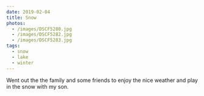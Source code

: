 ```yaml
---
date: 2019-02-04
title: Snow
photos:
  - /images/DSCF5280.jpg
  - /images/DSCF5282.jpg
  - /images/DSCF5283.jpg
tags:
  - snow
  - lake
  - winter
---
```


Went out the the family and some friends to enjoy the nice weather and play in the snow with my son.
